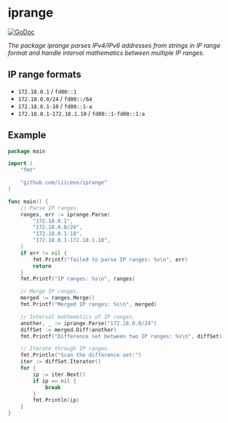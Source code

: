 # iprange

[![GoDoc](https://godoc.org/github.com/iiiceoo/iprange?status.svg)](https://godoc.org/github.com/iiiceoo/iprange)

*The package iprange parses IPv4/IPv6 addresses from strings in IP range format and handle interval mathematics between multiple IP ranges.*

## IP range formats

- `172.18.0.1` / `fd00::1`
- `172.18.0.0/24` / `fd00::/64`
- `172.18.0.1-10` / `fd00::1-a`
- `172.18.0.1-172.18.1.10` / `fd00::1-fd00::1:a`

## Example

```go
package main

import (
	"fmt"

	"github.com/iiiceoo/iprange"
)

func main() {
	// Parse IP ranges.
	ranges, err := iprange.Parse(
		"172.18.0.1",
		"172.18.0.0/24",
		"172.18.0.1-10",
		"172.18.0.1-172.18.1.10",
	)
	if err != nil {
		fmt.Printf("failed to parse IP ranges: %v\n", err)
		return
	}
	fmt.Printf("IP ranges: %s\n", ranges)

	// Merge IP ranges.
	merged := ranges.Merge()
	fmt.Printf("Merged IP ranges: %s\n", merged)

	// Interval mathematics of IP ranges.
	another, _ := iprange.Parse("172.18.0.0/24")
	diffSet := merged.Diff(another)
	fmt.Printf("Difference set between two IP ranges: %s\n", diffSet)

	// Iterate through IP ranges.
	fmt.Println("Scan the difference set:")
	iter := diffSet.Iterator()
	for {
		ip := iter.Next()
		if ip == nil {
			break
		}
		fmt.Println(ip)
	}
}
```
